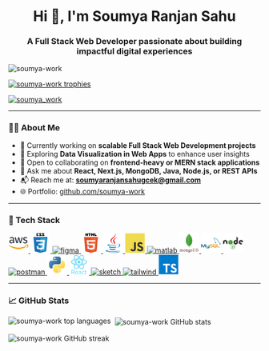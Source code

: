 <h1 align="center">Hi 👋, I'm Soumya Ranjan Sahu</h1>
<h3 align="center">A Full Stack Web Developer passionate about building impactful digital experiences</h3>

<p align="left">
  <img src="https://komarev.com/ghpvc/?username=soumya-work&label=Profile%20views&color=0e75b6&style=flat" alt="soumya-work" />
</p>

<p align="left">
  <a href="https://github.com/ryo-ma/github-profile-trophy">
    <img src="https://github-profile-trophy.vercel.app/?username=soumya-work&theme=algolia" alt="soumya-work trophies" />
  </a>
</p>

<p align="left">
  <a href="https://twitter.com/soumya_work" target="_blank">
    <img src="https://img.shields.io/twitter/follow/soumya_work?logo=twitter&style=for-the-badge" alt="soumya_work" />
  </a>
</p>

---

### 👨‍💻 About Me

- 🔭 Currently working on **scalable Full Stack Web Development projects**
- 🌱 Exploring **Data Visualization in Web Apps** to enhance user insights
- 🤝 Open to collaborating on **frontend-heavy or MERN stack applications**
- 💬 Ask me about **React, Next.js, MongoDB, Java, Node.js, or REST APIs**
- 📬 Reach me at: **soumyaranjansahugcek@gmail.com**
- 🌐 Portfolio: [github.com/soumya-work](https://github.com/soumya-work)

---

### 💼 Tech Stack

<p align="left">
  <a href="https://aws.amazon.com" target="_blank" rel="noreferrer">
    <img src="https://raw.githubusercontent.com/devicons/devicon/master/icons/amazonwebservices/amazonwebservices-original-wordmark.svg" alt="aws" width="40" height="40"/>
  </a>
  <a href="https://www.w3schools.com/css/" target="_blank" rel="noreferrer">
    <img src="https://raw.githubusercontent.com/devicons/devicon/master/icons/css3/css3-original-wordmark.svg" alt="css3" width="40" height="40"/>
  </a>
  <a href="https://www.figma.com/" target="_blank" rel="noreferrer">
    <img src="https://www.vectorlogo.zone/logos/figma/figma-icon.svg" alt="figma" width="40" height="40"/>
  </a>
  <a href="https://www.w3.org/html/" target="_blank" rel="noreferrer">
    <img src="https://raw.githubusercontent.com/devicons/devicon/master/icons/html5/html5-original-wordmark.svg" alt="html5" width="40" height="40"/>
  </a>
  <a href="https://www.java.com" target="_blank" rel="noreferrer">
    <img src="https://raw.githubusercontent.com/devicons/devicon/master/icons/java/java-original.svg" alt="java" width="40" height="40"/>
  </a>
  <a href="https://developer.mozilla.org/en-US/docs/Web/JavaScript" target="_blank" rel="noreferrer">
    <img src="https://raw.githubusercontent.com/devicons/devicon/master/icons/javascript/javascript-original.svg" alt="javascript" width="40" height="40"/>
  </a>
  <a href="https://www.mathworks.com/" target="_blank" rel="noreferrer">
    <img src="https://upload.wikimedia.org/wikipedia/commons/2/21/Matlab_Logo.png" alt="matlab" width="40" height="40"/>
  </a>
  <a href="https://www.mongodb.com/" target="_blank" rel="noreferrer">
    <img src="https://raw.githubusercontent.com/devicons/devicon/master/icons/mongodb/mongodb-original-wordmark.svg" alt="mongodb" width="40" height="40"/>
  </a>
  <a href="https://www.mysql.com/" target="_blank" rel="noreferrer">
    <img src="https://raw.githubusercontent.com/devicons/devicon/master/icons/mysql/mysql-original-wordmark.svg" alt="mysql" width="40" height="40"/>
  </a>
  <a href="https://nodejs.org" target="_blank" rel="noreferrer">
    <img src="https://raw.githubusercontent.com/devicons/devicon/master/icons/nodejs/nodejs-original-wordmark.svg" alt="nodejs" width="40" height="40"/>
  </a>
  <a href="https://postman.com" target="_blank" rel="noreferrer">
    <img src="https://www.vectorlogo.zone/logos/getpostman/getpostman-icon.svg" alt="postman" width="40" height="40"/>
  </a>
  <a href="https://www.python.org" target="_blank" rel="noreferrer">
    <img src="https://raw.githubusercontent.com/devicons/devicon/master/icons/python/python-original.svg" alt="python" width="40" height="40"/>
  </a>
  <a href="https://reactjs.org/" target="_blank" rel="noreferrer">
    <img src="https://raw.githubusercontent.com/devicons/devicon/master/icons/react/react-original-wordmark.svg" alt="react" width="40" height="40"/>
  </a>
  <a href="https://www.sketch.com/" target="_blank" rel="noreferrer">
    <img src="https://www.vectorlogo.zone/logos/sketchapp/sketchapp-icon.svg" alt="sketch" width="40" height="40"/>
  </a>
  <a href="https://tailwindcss.com/" target="_blank" rel="noreferrer">
    <img src="https://www.vectorlogo.zone/logos/tailwindcss/tailwindcss-icon.svg" alt="tailwind" width="40" height="40"/>
  </a>
  <a href="https://www.typescriptlang.org/" target="_blank" rel="noreferrer">
    <img src="https://raw.githubusercontent.com/devicons/devicon/master/icons/typescript/typescript-original.svg" alt="typescript" width="40" height="40"/>
  </a>
</p>

---


### 📈 GitHub Stats

<p>
  <img align="left" src="https://github-readme-stats.vercel.app/api/top-langs?username=soumya-work&show_icons=true&locale=en&layout=compact" alt="soumya-work top languages" />
</p>

<p>&nbsp;
  <img align="center" src="https://github-readme-stats.vercel.app/api?username=soumya-work&show_icons=true&locale=en" alt="soumya-work GitHub stats" />
</p>

<p>
  <img align="center" src="https://github-readme-streak-stats.herokuapp.com/?user=soumya-work&" alt="soumya-work GitHub streak" />
</p>
